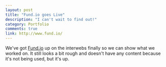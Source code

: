```yaml
---
layout: post
title: "Fund.io goes Live"
description: "I can't wait to find out!"
category: Portfolio
comments: true
link: http://www.fund.io/
---
```


We've got [Fund.io](http://www.fund.io/) up on the interwebs finally so we can show what we worked on. It still looks a bit rough and doesn't have any content because it's not being used, but it's up.

